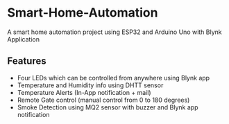 
# Smart-Home-Automation

A smart home automation project using ESP32 and Arduino Uno with Blynk Application


## Features

- Four LEDs which can be controlled from anywhere using Blynk app
- Temperature and Humidity info using DHTT sensor
- Temperature Alerts (In-App notification + mail)
- Remote Gate control (manual control from 0 to 180 degrees)
- Smoke Detection using MQ2 sensor with buzzer and Blynk app notification

